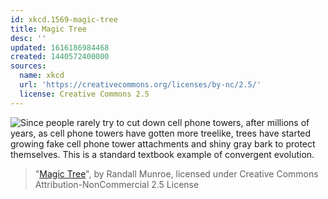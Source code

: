 ```yaml
---
id: xkcd.1569-magic-tree
title: Magic Tree
desc: ''
updated: 1616186984468
created: 1440572400000
sources:
  name: xkcd
  url: 'https://creativecommons.org/licenses/by-nc/2.5/'
  license: Creative Commons 2.5
---
```

![Since people rarely try to cut down cell phone towers, after millions of years, as cell phone towers have gotten more treelike, trees have started growing fake cell phone tower attachments and shiny gray bark to protect themselves. This is a standard textbook example of convergent evolution.](https://imgs.xkcd.com/comics/magic_tree.png)
> "[Magic Tree](https://xkcd.com/1569/)", by Randall Munroe, licensed under Creative Commons Attribution-NonCommercial 2.5 License
